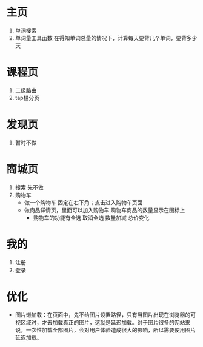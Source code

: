 # 主页
1. 单词搜索
2. 单词量工具函数 在得知单词总量的情况下，计算每天要背几个单词，要背多少天 

# 课程页
1. 二级路由
2. tap栏分页

# 发现页
1. 暂时不做

# 商城页
1. 搜索 先不做
2. 购物车
    - 做一个购物车 固定在右下角；点击进入购物车页面
    - 做商品详情页，里面可以加入购物车 购物车商品的数量显示在图标上
        - 购物车的功能有全选 取消全选 数量加减  总价变化


# 我的
1. 注册
2. 登录

# 优化
- 图片懒加载：在页面中，先不给图片设置路径，只有当图片出现在浏览器的可视区域时，才去加载真正的图片，这就是延迟加载。对于图片很多的网站来说，一次性加载全部图片，会对用户体验造成很大的影响，所以需要使用图片延迟加载。